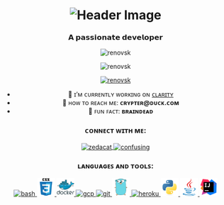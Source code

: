 <h1 align="center">
  <img src="https://r2.e-z.host/049cab41-5ed3-4a5c-a42f-5b83b721f333/pl71ntej.png" alt="Header Image" style="width:70%; max-width:600px;"/>
</h1>
<h3 align="center">𝗔 𝗽𝗮𝘀𝘀𝗶𝗼𝗻𝗮𝘁𝗲 𝗱𝗲𝘃𝗲𝗹𝗼𝗽𝗲𝗿</h3>

<p align="center"> 
  <img src="https://komarev.com/ghpvc/?username=renovsk&label=Profile%20views&color=ffffff&style=for-the-badge" alt="renovsk" /> 
</p>

<p align="center">
  <img src="https://github-readme-stats.vercel.app/api?username=renovsk&show_icons=true&locale=en&title_color=fee0ff&icon_color=fee0ff&text_color=fee0ff&bg_color=000000&style=for-the-badge" alt="renovsk" />
</p>

<p align="center"> 
  <a href="https://github.com/ryo-ma/github-profile-trophy">
    <img src="https://github-profile-trophy.vercel.app/?username=renovsk&theme=onestar&no-bg=true&margin-w=5&margin-h=5&title_color=fee0ff" alt="renovsk" />
  </a> 
</p>

<ul align="center">
  <li>🔹 ɪ’ᴍ ᴄᴜʀʀᴇɴᴛʟʏ ᴡᴏʀᴋɪɴɢ ᴏɴ <a href="https://github.com/ck-clarity">ᴄʟᴀʀɪᴛʏ</a></li>
  <li>🔹 ʜᴏᴡ ᴛᴏ ʀᴇᴀᴄʜ ᴍᴇ: <strong>ᴄʀʏᴘᴛᴇʀ@ᴅᴜᴄᴋ.ᴄᴏᴍ</strong></li>
  <li>🔹 ꜰᴜɴ ꜰᴀᴄᴛ: <strong>ʙʀᴀɪɴᴅᴇᴀᴅ</strong></li>
</ul>

<h3 align="center">ᴄᴏɴɴᴇᴄᴛ ᴡɪᴛʜ ᴍᴇ:</h3>
<p align="center">
  <a href="https://www.youtube.com/@x3ten" target="blank">
    <img align="center" src="https://raw.githubusercontent.com/rahuldkjain/github-profile-readme-generator/master/src/images/icons/Social/youtube.svg" alt="zedacat" height="30" width="40" />
  </a>
  <a href="https://discord.gg/SvuUuT797t" target="blank">
    <img align="center" src="https://raw.githubusercontent.com/rahuldkjain/github-profile-readme-generator/master/src/images/icons/Social/discord.svg" alt="confusing" height="30" width="40" />
  </a>
</p>

<h3 align="center">ʟᴀɴɢᴜᴀɢᴇꜱ ᴀɴᴅ ᴛᴏᴏʟꜱ:</h3>
<p align="center"> 
  <a href="https://www.gnu.org/software/bash/" target="_blank" rel="noreferrer"> 
    <img src="https://www.vectorlogo.zone/logos/gnu_bash/gnu_bash-icon.svg" alt="bash" width="40" height="40"/> 
  </a> 
  <a href="https://www.w3schools.com/css/" target="_blank" rel="noreferrer"> 
    <img src="https://raw.githubusercontent.com/devicons/devicon/master/icons/css3/css3-original-wordmark.svg" alt="css3" width="40" height="40"/> 
  </a> 
  <a href="https://www.docker.com/" target="_blank" rel="noreferrer"> 
    <img src="https://raw.githubusercontent.com/devicons/devicon/master/icons/docker/docker-original-wordmark.svg" alt="docker" width="40" height="40"/> 
  </a> 
  <a href="https://cloud.google.com" target="_blank" rel="noreferrer"> 
    <img src="https://www.vectorlogo.zone/logos/google_cloud/google_cloud-icon.svg" alt="gcp" width="40" height="40"/> 
  </a> 
  <a href="https://git-scm.com/" target="_blank" rel="noreferrer"> 
    <img src="https://www.vectorlogo.zone/logos/git-scm/git-scm-icon.svg" alt="git" width="40" height="40"/> 
  </a> 
  <a href="https://golang.org" target="_blank" rel="noreferrer"> 
    <img src="https://raw.githubusercontent.com/devicons/devicon/master/icons/go/go-original.svg" alt="go" width="40" height="40"/> 
  </a> 
  <a href="https://heroku.com" target="_blank" rel="noreferrer"> 
    <img src="https://www.vectorlogo.zone/logos/heroku/heroku-icon.svg" alt="heroku" width="40" height="40"/> 
  </a> 
  <a href="https://www.python.org" target="_blank" rel="noreferrer"> 
    <img src="https://raw.githubusercontent.com/devicons/devicon/master/icons/python/python-original.svg" alt="python" width="40" height="40"/> 
  </a>
  <a href="https://www.java.com/" target="_blank" rel="noreferrer"> 
    <img src="https://raw.githubusercontent.com/devicons/devicon/master/icons/java/java-original.svg" alt="java" width="40" height="40"/> 
  </a>
  <a href="https://www.jetbrains.com/idea/" target="_blank" rel="noreferrer"> 
    <img src="https://raw.githubusercontent.com/devicons/devicon/master/icons/intellij/intellij-original.svg" alt="intellij" width="40" height="40"/> 
  </a>
</p>
